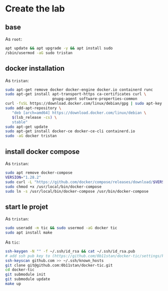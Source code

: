 # Create the lab

## base

As `root`:
```bash
apt update && apt upgrade -y && apt install sudo
/sbin/usermod -aG sudo tristan
```

## docker installation

As `tristan`:
```bash
sudo apt-get remove docker docker-engine docker.io containerd runc
sudo apt-get install apt-transport-https ca-certificates curl \
                     gnupg-agent software-properties-common
curl -fsSL https://download.docker.com/linux/debian/gpg | sudo apt-key add -
sudo add-apt-repository \
   "deb [arch=amd64] https://download.docker.com/linux/debian \
   $(lsb_release -cs) \
   stable"
sudo apt-get update
sudo apt-get install docker-ce docker-ce-cli containerd.io
sudo -aG docker tristan
```

## install docker compose

As `tristan`:
```bash
sudo apt remove docker-compose
VERSION="1.28.2"
sudo curl -L "https://github.com/docker/compose/releases/download/$VERSION/docker-compose-$(uname -s)-$(uname -m)" -o /usr/local/bin/docker-compose
sudo chmod +x /usr/local/bin/docker-compose
sudo ln -s /usr/local/bin/docker-compose /usr/bin/docker-compose
```

## start le projet

As `tristan`:
```bash
sudo useradd -m tic && sudo usermod -aG docker tic
sudo apt install make
```

As `tic`:
```bash
ssh-keygen -N "" -f ~/.ssh/id_rsa && cat ~/.ssh/id_rsa.pub
# add ssh pub key to (https://github.com/0b11stan/docker-tic/settings/keys)
ssh-keyscan github.com >> ~/.ssh/known_hosts
git clone git@github.com:0b11stan/docker-tic.git
cd docker-tic
git submodule init
git submodule update
make up
```
